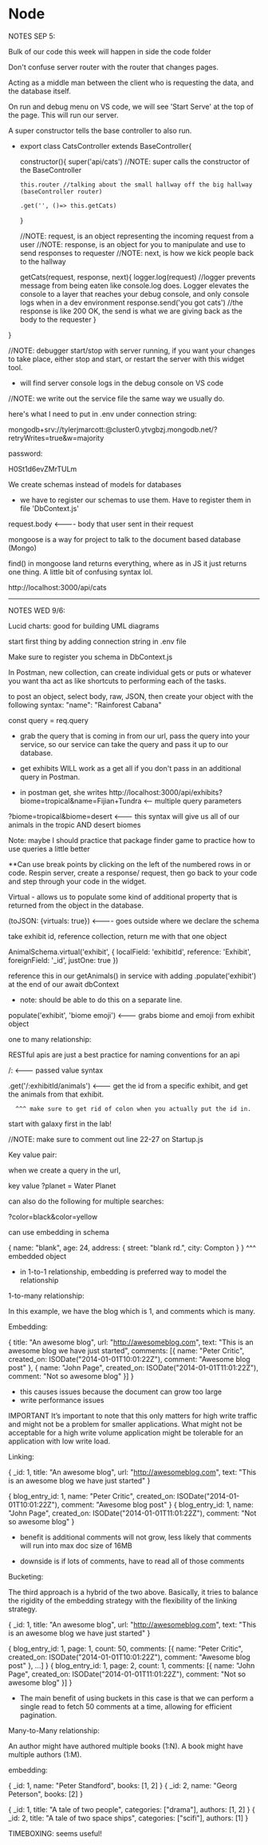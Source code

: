 # Node

NOTES SEP 5:

Bulk of our code this week will happen in side the code folder

Don't confuse server router with the router that changes pages.

Acting as a middle man between the client who is requesting the data, and the database itself.

On run and debug menu on VS code, we will see 'Start Serve' at the top of the page. This will run our server.

A super constructor tells the base controller to also run.

* export class CatsController extends BaseController{

    constructor(){
      super('api/cats') //NOTE: super calls the constructor of the BaseController
      
      this.router //talking about the small hallway off the big hallway (baseController router)

      .get('', ()=> this.getCats)
  }

  //NOTE: request, is an object representing the incoming request from a user
  //NOTE: response, is an object for you to manipulate and use to send responses to requester
  //NOTE: next, is how we kick people back to the hallway

  getCats(request, response, next){
    logger.log(request)   //logger prevents message from being eaten like console.log does. Logger elevates the console to a layer that reaches your debug console, and only console logs when in a dev environment
    response.send('you got cats') //the response is like 200 OK, the send is what we are giving back as the body to the requester
  }

}

//NOTE: debugger start/stop with server running, if you want your changes to take place, either stop and start, or restart the server with this widget tool.

* will find server console logs in the debug console on VS code

//NOTE: we write out the service file the same way we usually do.





here's what I need to put in .env under connection string:

mongodb+srv://tylerjmarcott:<password>@cluster0.ytvgbzj.mongodb.net/?retryWrites=true&w=majority

password:

H0St1d6evZMrTULm




We create schemas instead of models for databases

* we have to register our schemas to use them. Have to register them in file 'DbContext.js'

request.body <---- body that user sent in their request

mongoose is a way for project to talk to the document based database (Mongo)

find() in mongoose land returns everything, where as in JS it just returns one thing. A little bit of confusing syntax lol.


http://localhost:3000/api/cats



--------


NOTES WED 9/6:

Lucid charts: good for building UML diagrams


start first thing by adding connection string in .env file

Make sure to register you schema in DbContext.js

In Postman, new collection, can create individual gets or puts or whatever you want tha act as like shortcuts to performing each of the tasks.

to post an object, select body, raw, JSON, then create your object with the following syntax: "name": "Rainforest Cabana"


const query = req.query



- grab the query that is coming in from  our url, pass the query into your service, so our service can take the query and pass it up to our database.

* get exhibits WILL work as a get all if you don't pass in an additional query in Postman.

* in postman get, she writes http://localhost:3000/api/exhibits?biome=tropical&name=Fijian+Tundra  <-- multiple query parameters

?biome=tropical&biome=desert <--- this syntax will give us all of our animals in the tropic AND desert biomes

  Note: maybe I should practice that package finder game to practice how to use queries a little better


**Can use break points by clicking on the left of the numbered rows in or code. Respin server, create a response/ request, then go back to your code and step through your code in the widget.


Virtual - allows us to populate some kind of additional property that is returned from the object in the database.

(toJSON: {virtuals: true}) <---- goes outside where we declare the schema


take exhibit id, reference collection, return me with that one object

AnimalSchema.virtual('exhibit', {
  localField: 'exhibitId',
  reference: 'Exhibit',
  foreignField: '_id',
  justOne: true
})

reference this in our getAnimals() in service with adding .populate('exhibit') at the end of our await dbContext

- note: should be able to do this on a separate line.

populate('exhibit', 'biome emoji') <--- grabs biome and emoji from exhibit object


one to many relationship: 


RESTful apis are just a best practice for naming conventions for an api

/: <--- passed value syntax

.get('/:exhibitId/animals') <--- get the id from a specific exhibit, and get the animals from that exhibit.

      ^^^ make sure to get rid of colon when you actually put the id in.


<!-- NOTE NOTE: cmd + shift + arrow to highlight the WHOLE long of code -->


start with galaxy first in the lab!

//NOTE: make sure to comment out line 22-27 on Startup.js



Key value pair:

when we create a query in the url,

  key         value
?planet = Water Planet

can also do the following for multiple searches:

?color=black&color=yellow

can use embedding in schema

{
  name: "blank",
  age: 24,
  address: {
    street: "blank rd.",
    city: Compton
  }
}       ^^^ embedded object

* in 1-to-1 relationship, embedding is preferred way to model the relationship


1-to-many relationship:

In this example, we have the blog which is 1, and comments which is many.

Embedding:

{
  title: "An awesome blog",
  url: "http://awesomeblog.com",
  text: "This is an awesome blog we have just started",
  comments: [{
    name: "Peter Critic",
    created_on: ISODate("2014-01-01T10:01:22Z"),
    comment: "Awesome blog post"
  }, {
    name: "John Page",
    created_on: ISODate("2014-01-01T11:01:22Z"),
    comment: "Not so awesome blog"
  }]
}

* this causes issues because the document can grow too large
* write performance issues

IMPORTANT
It’s important to note that this only matters for high write traffic and might not be a problem for smaller applications. What might not be acceptable for a high write volume application might be tolerable for an application with low write load.

Linking:

{
  _id: 1,
  title: "An awesome blog",
  url: "http://awesomeblog.com",
  text: "This is an awesome blog we have just started"
}


{
  blog_entry_id: 1,
  name: "Peter Critic",
  created_on: ISODate("2014-01-01T10:01:22Z"),
  comment: "Awesome blog post"
}
{
  blog_entry_id: 1,
  name: "John Page",
  created_on: ISODate("2014-01-01T11:01:22Z"),
  comment: "Not so awesome blog"
}

* benefit is additional comments will not grow, less likely that comments will run into max doc size of 16MB

* downside is if lots of comments, have to read all of those comments



Bucketing:

The third approach is a hybrid of the two above. Basically, it tries to balance the rigidity of the embedding strategy with the flexibility of the linking strategy.

{
  _id: 1,
  title: "An awesome blog",
  url: "http://awesomeblog.com",
  text: "This is an awesome blog we have just started"
}

{
  blog_entry_id: 1,
  page: 1,
  count: 50,
  comments: [{
    name: "Peter Critic",
    created_on: ISODate("2014-01-01T10:01:22Z"),
    comment: "Awesome blog post"
  }, ...]
}
{
  blog_entry_id: 1,
  page: 2,
  count: 1,
  comments: [{
    name: "John Page",
    created_on: ISODate("2014-01-01T11:01:22Z"),
    comment: "Not so awesome blog"
  }]
}

* The main benefit of using buckets in this case is that we can perform a single read to fetch 50 comments at a time, allowing for efficient pagination.



Many-to-Many relationship:

An author might have authored multiple books (1:N).
A book might have multiple authors (1:M).


embedding:


{
  _id: 1,
  name: "Peter Standford",
  books: [1, 2]
}
{
  _id: 2,
  name: "Georg Peterson",
  books: [2]
}

{
  _id: 1,
  title: "A tale of two people",
  categories: ["drama"],
  authors: [1, 2]
}
{
  _id: 2,
  title: "A tale of two space ships",
  categories: ["scifi"],
  authors: [1]
}





TIMEBOXING: seems useful!